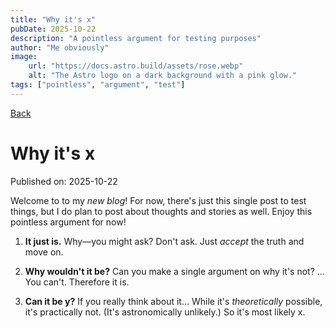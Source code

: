 ```yaml
---
title: "Why it's x"
pubDate: 2025-10-22
description: "A pointless argument for testing purposes"
author: "Me obviously"
image:
    url: "https://docs.astro.build/assets/rose.webp"
    alt: "The Astro logo on a dark background with a pink glow."
tags: ["pointless", "argument", "test"]
---
```

<a href="/blog">Back</a>

# Why it's x
Published on: 2025-10-22

Welcome to to my *new blog*!
For now, there's just this single post to test things,
but I do plan to post about thoughts and stories as well.
Enjoy this pointless argument for now!

1. **It just is.**
Why—you might ask? Don't ask.
Just *accept* the truth and move on.

2. **Why wouldn't it be?**
Can you make a single argument on why it's not?
... You can't.
Therefore it is.

3. **Can it be y?**
If you really think about it...
While it's *theoretically* possible,
it's practically not.
(It's astronomically unlikely.)
So it's most likely x.

